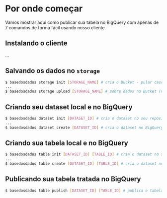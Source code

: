 # Por onde começar

Vamos mostrar aqui como publicar sua tabela no BigQuery com apenas de 7
comandos de forma fácil usando nosso cliente.

## Instalando o cliente

...
<!-- TODO: add descrição aqui -->

## Salvando os dados no `storage`

```sh
$ basedosdados storage init [STORAGE_NAME] # cria o Bucket - pular caso use o basedosdados
...
$ basedosdados storage upload [STORAGE_NAME] # sobre dados no Bucket (nosso por default)
```

## Criando seu dataset local e no BigQuery

```sh
$ basedosdados dataset init [DATASET_ID] # cria o dataset no seu repositório local
...
$ basedosdados dataset create [DATASET_ID] # cria o dataset no BigQuery (?)
```

## Criando sua tabela local e no BigQuery

```sh
$ basedosdados table init [DATASET_ID] [TABLE_ID] # cria o dataset no seu repositório local
...
$ basedosdados table create [DATASET_ID] [TABLE_ID] # cria o dataset no BigQuery (?)
```

## Publicando sua tabela tratada no BigQuery

```sh
$ basedosdados table publish [DATASET_ID] [TABLE_ID] # publica o tabela no BigQuery
```